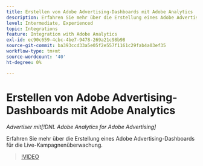 ```yaml
---
title: Erstellen von Adobe Advertising-Dashboards mit Adobe Analytics
description: Erfahren Sie mehr über die Erstellung eines Adobe Advertising-Dashboards zur Live-Kampagnenüberwachung
level: Intermediate, Experienced
topic: Integrations
feature: Integration with Adobe Analytics
exl-id: ec90c659-4cbc-4be7-9478-269a21c98b98
source-git-commit: ba393ccd33a5e05f2e557f1161c29fab4a03ef35
workflow-type: tm+mt
source-wordcount: '40'
ht-degree: 0%

---
```


# Erstellen von Adobe Advertising-Dashboards mit Adobe Analytics

*Advertiser mit[!DNL Adobe Analytics for Adobe Advertising]*

Erfahren Sie mehr über die Erstellung eines Adobe Advertising-Dashboards für die Live-Kampagnenüberwachung.

>[!VIDEO](https://video.tv.adobe.com/v/33922)
